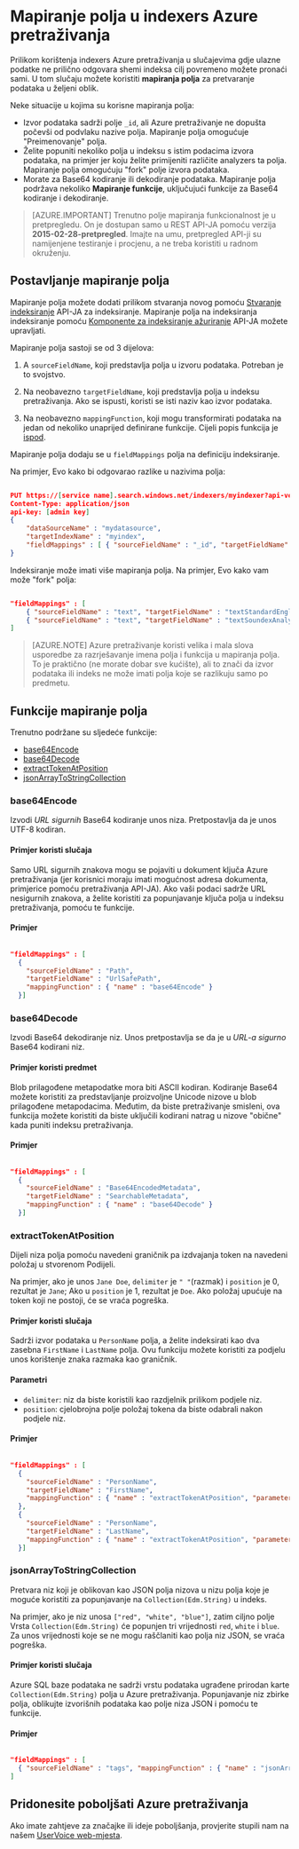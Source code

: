 <properties
pageTitle="Mapiranje polja u indexers Azure pretraživanja"
description="Konfiguriranje mapiranja polja za indeksiranje pretraživanja Azure na račun za razlike u nazive polja i prikazi podataka"
services="search"
documentationCenter=""
authors="chaosrealm"
manager="pablocas"
editor="" />

<tags
ms.service="search"
ms.devlang="rest-api"
ms.workload="search" 
ms.topic="article"  
ms.tgt_pltfrm="na"
ms.date="10/17/2016"
ms.author="eugenesh" />

# <a name="field-mappings-in-azure-search-indexers"></a>Mapiranje polja u indexers Azure pretraživanja

Prilikom korištenja indexers Azure pretraživanja u slučajevima gdje ulazne podatke ne prilično odgovara shemi indeksa cilj povremeno možete pronaći sami. U tom slučaju možete koristiti **mapiranja polja** za pretvaranje podataka u željeni oblik. 

Neke situacije u kojima su korisne mapiranja polja:
 
- Izvor podataka sadrži polje `_id`, ali Azure pretraživanje ne dopušta počevši od podvlaku nazive polja. Mapiranje polja omogućuje "Preimenovanje" polja. 
- Želite popuniti nekoliko polja u indeksu s istim podacima izvora podataka, na primjer jer koju želite primijeniti različite analyzers ta polja. Mapiranje polja omogućuju "fork" polje izvora podataka.
- Morate za Base64 kodiranje ili dekodiranje podataka. Mapiranje polja podržava nekoliko **Mapiranje funkcije**, uključujući funkcije za Base64 kodiranje i dekodiranje.   


> [AZURE.IMPORTANT] Trenutno polje mapiranja funkcionalnost je u pretpregledu. On je dostupan samo u REST API-JA pomoću verzija **2015-02-28-pretpregled**. Imajte na umu, pretpregled API-ji su namijenjene testiranje i procjenu, a ne treba koristiti u radnom okruženju.

## <a name="setting-up-field-mappings"></a>Postavljanje mapiranje polja

Mapiranje polja možete dodati prilikom stvaranja novog pomoću [Stvaranje indeksiranje](search-api-indexers-2015-02-28-preview.md#create-indexer) API-JA za indeksiranje. Mapiranje polja na indeksiranja indeksiranje pomoću [Komponente za indeksiranje ažuriranje](search-api-indexers-2015-02-28-preview.md#update-indexer) API-JA možete upravljati. 

Mapiranje polja sastoji se od 3 dijelova: 

1. A `sourceFieldName`, koji predstavlja polja u izvoru podataka. Potreban je to svojstvo. 

2. Na neobavezno `targetFieldName`, koji predstavlja polja u indeksu pretraživanja. Ako se ispusti, koristi se isti naziv kao izvor podataka. 

3. Na neobavezno `mappingFunction`, koji mogu transformirati podataka na jedan od nekoliko unaprijed definirane funkcije. Cijeli popis funkcija je [ispod](#mappingFunctions).

Mapiranje polja dodaju se u `fieldMappings` polja na definiciju indeksiranje. 

Na primjer, Evo kako bi odgovarao razlike u nazivima polja: 

```JSON

PUT https://[service name].search.windows.net/indexers/myindexer?api-version=[api-version]
Content-Type: application/json
api-key: [admin key]
{
    "dataSourceName" : "mydatasource",
    "targetIndexName" : "myindex",
    "fieldMappings" : [ { "sourceFieldName" : "_id", "targetFieldName" : "id" } ] 
} 
```

Indeksiranje može imati više mapiranja polja. Na primjer, Evo kako vam može "fork" polja:

```JSON

"fieldMappings" : [ 
    { "sourceFieldName" : "text", "targetFieldName" : "textStandardEnglishAnalyzer" },
    { "sourceFieldName" : "text", "targetFieldName" : "textSoundexAnalyzer" }, 
] 
```

> [AZURE.NOTE] Azure pretraživanje koristi velika i mala slova usporedbe za razrješavanje imena polja i funkcija u mapiranja polja. To je praktično (ne morate dobar sve kućište), ali to znači da izvor podataka ili indeks ne može imati polja koje se razlikuju samo po predmetu.  

<a name="mappingFunctions"></a>
## <a name="field-mapping-functions"></a>Funkcije mapiranje polja

Trenutno podržane su sljedeće funkcije: 

- [base64Encode](#base64EncodeFunction)
- [base64Decode](#base64DecodeFunction)
- [extractTokenAtPosition](#extractTokenAtPositionFunction)
- [jsonArrayToStringCollection](#jsonArrayToStringCollectionFunction)

<a name="base64EncodeFunction"></a>
### <a name="base64encode"></a>base64Encode 

Izvodi *URL sigurnih* Base64 kodiranje unos niza. Pretpostavlja da je unos UTF-8 kodiran. 

#### <a name="sample-use-case"></a>Primjer koristi slučaja 

Samo URL sigurnih znakova mogu se pojaviti u dokument ključa Azure pretraživanja (jer korisnici moraju imati mogućnost adresa dokumenta, primjerice pomoću pretraživanja API-JA). Ako vaši podaci sadrže URL nesigurnih znakova, a želite koristiti za popunjavanje ključa polja u indeksu pretraživanja, pomoću te funkcije.   

#### <a name="example"></a>Primjer 

```JSON

"fieldMappings" : [ 
  { 
    "sourceFieldName" : "Path", 
    "targetFieldName" : "UrlSafePath",
    "mappingFunction" : { "name" : "base64Encode" } 
  }] 
```

<a name="base64DecodeFunction"></a>
### <a name="base64decode"></a>base64Decode

Izvodi Base64 dekodiranje niz. Unos pretpostavlja se da je u *URL-a sigurno* Base64 kodirani niz. 

#### <a name="sample-use-case"></a>Primjer koristi predmet 

Blob prilagođene metapodatke mora biti ASCII kodiran. Kodiranje Base64 možete koristiti za predstavljanje proizvoljne Unicode nizove u blob prilagođene metapodacima. Međutim, da biste pretraživanje smisleni, ova funkcija možete koristiti da biste uključili kodirani natrag u nizove "obične" kada puniti indeksu pretraživanja.  

#### <a name="example"></a>Primjer 

```JSON

"fieldMappings" : [ 
  { 
    "sourceFieldName" : "Base64EncodedMetadata", 
    "targetFieldName" : "SearchableMetadata",
    "mappingFunction" : { "name" : "base64Decode" } 
  }] 
```

<a name="extractTokenAtPositionFunction"></a>
### <a name="extracttokenatposition"></a>extractTokenAtPosition

Dijeli niza polja pomoću navedeni graničnik pa izdvajanja token na navedeni položaj u stvorenom Podijeli.

Na primjer, ako je unos `Jane Doe`, `delimiter` je `" "`(razmak) i `position` je 0, rezultat je `Jane`; Ako u `position` je 1, rezultat je `Doe`. Ako položaj upućuje na token koji ne postoji, će se vraća pogreška.

#### <a name="sample-use-case"></a>Primjer koristi slučaja 

Sadrži izvor podataka u `PersonName` polja, a želite indeksirati kao dva zasebna `FirstName` i `LastName` polja. Ovu funkciju možete koristiti za podjelu unos korištenje znaka razmaka kao graničnik.

#### <a name="parameters"></a>Parametri

- `delimiter`: niz da biste koristili kao razdjelnik prilikom podjele niz.
- `position`: cjelobrojna polje položaj tokena da biste odabrali nakon podjele niz.    

#### <a name="example"></a>Primjer

```JSON 

"fieldMappings" : [ 
  { 
    "sourceFieldName" : "PersonName", 
    "targetFieldName" : "FirstName",
    "mappingFunction" : { "name" : "extractTokenAtPosition", "parameters" : { "delimiter" : " ", "position" : 0 } } 
  }, 
  { 
    "sourceFieldName" : "PersonName", 
    "targetFieldName" : "LastName",
    "mappingFunction" : { "name" : "extractTokenAtPosition", "parameters" : { "delimiter" : " ", "position" : 1 } } 
  }] 
```

<a name="jsonArrayToStringCollectionFunction"></a>
### <a name="jsonarraytostringcollection"></a>jsonArrayToStringCollection

Pretvara niz koji je oblikovan kao JSON polja nizova u nizu polja koje je moguće koristiti za popunjavanje na `Collection(Edm.String)` u indeks. 

Na primjer, ako je niz unosa `["red", "white", "blue"]`, zatim ciljno polje Vrsta `Collection(Edm.String)` će popunjen tri vrijednosti `red`, `white` i `blue`. Za unos vrijednosti koje se ne mogu raščlaniti kao polja niz JSON, se vraća pogreška. 

#### <a name="sample-use-case"></a>Primjer koristi slučaja

Azure SQL baze podataka ne sadrži vrstu podataka ugrađene prirodan karte `Collection(Edm.String)` polja u Azure pretraživanja. Popunjavanje niz zbirke polja, oblikujte izvorišnih podataka kao polje niza JSON i pomoću te funkcije. 

#### <a name="example"></a>Primjer 

```JSON

"fieldMappings" : [ 
  { "sourceFieldName" : "tags", "mappingFunction" : { "name" : "jsonArrayToStringCollection" } }
] 
```

## <a name="help-us-make-azure-search-better"></a>Pridonesite poboljšati Azure pretraživanja

Ako imate zahtjeve za značajke ili ideje poboljšanja, provjerite stupili nam na našem [UserVoice web-mjesta](https://feedback.azure.com/forums/263029-azure-search/).